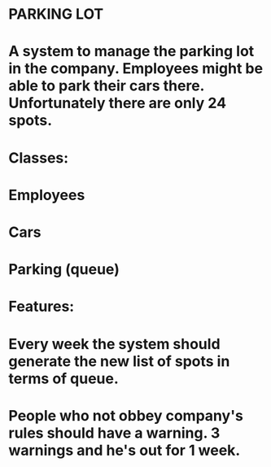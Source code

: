 # PARKING LOT
# A system to manage the parking lot in the company. Employees might be able to park their cars there. Unfortunately there are only 24 spots.

# Classes:
#	Employees
#	Cars
#	Parking (queue)

# Features:
#	Every week the system should generate the new list of spots in terms of queue.
#	People who not obbey company's rules should have a warning. 3 warnings and he's out for 1 week.


